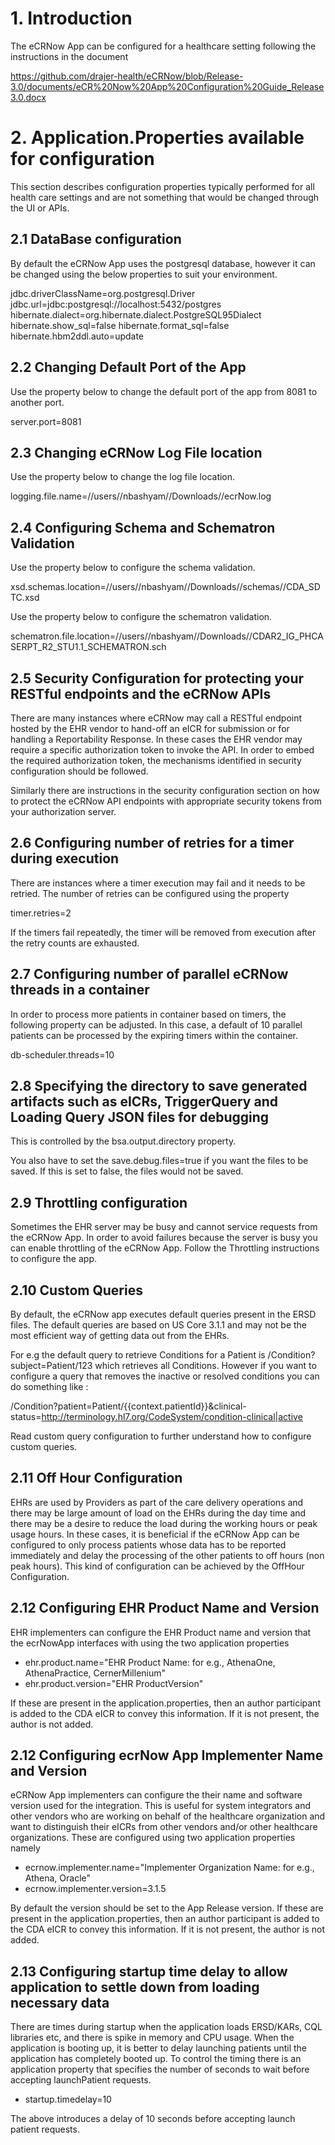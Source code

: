 # 1. Introduction #

The eCRNow App can be configured for a healthcare setting following the instructions in the document 

https://github.com/drajer-health/eCRNow/blob/Release-3.0/documents/eCR%20Now%20App%20Configuration%20Guide_Release3.0.docx

# 2. Application.Properties available for configuration #

This section describes configuration properties typically performed for all health care settings and are not something that would be changed 
through the UI or APIs.

## 2.1 DataBase configuration ##

By default the eCRNow App uses the postgresql database, however it can be changed using the below properties to suit your environment.

jdbc.driverClassName=org.postgresql.Driver
jdbc.url=jdbc:postgresql://localhost:5432/postgres
hibernate.dialect=org.hibernate.dialect.PostgreSQL95Dialect
hibernate.show_sql=false
hibernate.format_sql=false
hibernate.hbm2ddl.auto=update

## 2.2 Changing Default Port of the App ##

Use the property below to change the default port of the app from 8081 to another port.

server.port=8081

## 2.3 Changing eCRNow Log File location ##

Use the property below to change the log file location.

logging.file.name=//users//nbashyam//Downloads//ecrNow.log

## 2.4 Configuring Schema and Schematron Validation ##

Use the property below to configure the schema validation.

xsd.schemas.location=//users//nbashyam//Downloads//schemas//CDA_SDTC.xsd

Use the property below to configure the schematron validation.

schematron.file.location=//users//nbashyam//Downloads//CDAR2_IG_PHCASERPT_R2_STU1.1_SCHEMATRON.sch

## 2.5 Security Configuration for protecting your RESTful endpoints and the eCRNow APIs ##

There are many instances where eCRNow may call a RESTful endpoint hosted by the EHR vendor to hand-off an eICR for submission 
or for handling a Reportability Response. In these cases the EHR vendor may require a specific authorization token to invoke the API.
In order to embed the required authorization token, the mechanisms identified in security configuration should be followed.

Similarly there are instructions in the security configuration section on how to protect the eCRNow API endpoints with appropriate security tokens from your authorization server.

## 2.6 Configuring number of retries for a timer during execution ##

There are instances where a timer execution may fail and it needs to be retried.
The number of retries can be configured using the property 

timer.retries=2

If the timers fail repeatedly, the timer will be removed from execution after the retry counts are exhausted.

## 2.7 Configuring number of parallel eCRNow threads in a container ##

In order to process more patients in container based on timers, the following property can be adjusted. 
In this case, a default of 10 parallel patients can be processed by the expiring timers within the container.
 
db-scheduler.threads=10

## 2.8 Specifying the directory to save generated artifacts such as eICRs, TriggerQuery and Loading Query JSON files for debugging ##

This is controlled by the bsa.output.directory property.

You also have to set the save.debug.files=true if you want the files to be saved. If this is set to false, the files would not be saved.

## 2.9 Throttling configuration ## 

Sometimes the EHR server may be busy and cannot service requests from the eCRNow App. In order to avoid failures because the server is busy you can enable throttling of the eCRNow App.
Follow the Throttling instructions to configure the app.

## 2.10 Custom Queries ## 

By default, the eCRNow app executes default queries present in the ERSD files. The default queries are based on 
US Core 3.1.1 and may not be the most efficient way of getting data out from the EHRs. 

For e.g the default query to retrieve Conditions for a Patient is /Condition?subject=Patient/123 which retrieves all Conditions.
However if you want to configure a query that removes the inactive or resolved conditions you can do something like :

/Condition?patient=Patient/{{context.patientId}}&clinical-status=http://terminology.hl7.org/CodeSystem/condition-clinical|active

Read custom query configuration to further understand how to configure custom queries.

## 2.11 Off Hour Configuration ##

EHRs are used by Providers as part of the care delivery operations and there may be large amount of load on the EHRs during the day time and there may be a desire
to reduce the load during the working hours or peak usage hours. 
In these cases, it is beneficial if the eCRNow App can be configured to only process patients whose data has to be reported immediately and delay the processing of the other patients to 
off hours (non peak hours). This kind of configuration can be achieved by the OffHour Configuration.

## 2.12 Configuring EHR Product Name and Version

EHR implementers can configure the EHR Product name and version that the ecrNowApp interfaces with using the two application properties

* ehr.product.name="EHR Product Name: for e.g., AthenaOne, AthenaPractice, CernerMillenium"
* ehr.product.version="EHR ProductVersion"

If these are present in the application.properties, then an author participant is added to the CDA eICR to convey this information.
If it is not present, the author is not added. 

## 2.12 Configuring ecrNow App Implementer Name and Version

eCRNow App implementers can configure the their name and software version used for the integration. This is useful
for system integrators and other vendors who are working on behalf of the healthcare organization and want to distinguish their eICRs 
from other vendors and/or other healthcare organizations.
These are configured using two application properties namely 

* ecrnow.implementer.name="Implementer Organization Name: for e.g., Athena, Oracle" 
* ecrnow.implementer.version=3.1.5

By default the version should be set to the App Release version.
If these are present in the application.properties, then an author participant is added to the CDA eICR to convey this information.
If it is not present, the author is not added. 

## 2.13 Configuring startup time delay to allow application to settle down from loading necessary data 

There are times during startup when the application loads ERSD/KARs, CQL libraries etc, and there is spike in memory and CPU usage.
When the application is booting up, it is better to delay launching patients until the application has completely booted up.
To control the timing there is an application property that specifies the number of seconds to wait before accepting launchPatient requests.

* startup.timedelay=10 

The above introduces a delay of 10 seconds before accepting launch patient requests.  
